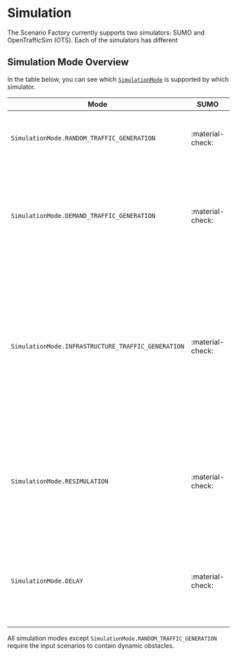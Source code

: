 # Simulation

The Scenario Factory currently supports two simulators: SUMO and OpenTrafficSim (OTS). Each of the simulators has different

## Simulation Mode Overview

In the table below, you can see which [`SimulationMode`](../api/simulation/#scenario_factory.simulation.SimulationMode) is supported by which simulator.

| Mode        | SUMO | OTS | Description |
| ----------- | ---- | --- | ------- |
| `SimulationMode.RANDOM_TRAFFIC_GENERATION` | :material-check: | :material-check: | Vehicles are generated randomly on the street network of the scenario. |
| `SimulationMode.DEMAND_TRAFFIC_GENERATION` | :material-check: | :material-check: | Vehicles are generated randomly according to demand information that was extracted from the original scenario. |
| `SimulationMode.INFRASTRUCTURE_TRAFFIC_GENERATION` | :material-check: | :material-check: | Vehicles are generated randomly according to demand information that was extracted from the original scenario. The demand information is adjusted to account for the infrastructure capacities. |
| `SimulationMode.RESIMULATION` | :material-check: | :material-check: | Vehicle trajectories are injected into the simulation as close as possible. Insertion is forced, although it might not be safe. |
| `SimulationMode.DELAY` | :material-check: | :material-check: | Vehicles trajectories are injected into the simulation as close as possible, but insertion checks are enabled. |

All simulation modes except `SimulationMode.RANDOM_TRAFFIC_GENERATION` require the input scenarios to contain dynamic obstacles.
